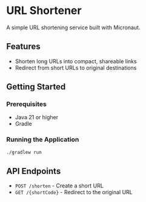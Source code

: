 # URL Shortener

A simple URL shortening service built with Micronaut.

## Features

- Shorten long URLs into compact, shareable links
- Redirect from short URLs to original destinations

## Getting Started

### Prerequisites

- Java 21 or higher
- Gradle

### Running the Application

```bash
./gradlew run
```

## API Endpoints

- `POST /shorten` - Create a short URL
- `GET /{shortCode}` - Redirect to the original URL
